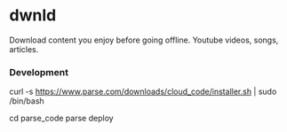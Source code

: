 # dwnld
Download content you enjoy before going offline. Youtube videos, songs, articles.

### Development

  curl -s https://www.parse.com/downloads/cloud_code/installer.sh | sudo /bin/bash

  cd parse_code
  parse deploy